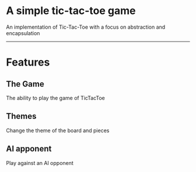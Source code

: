 # A simple tic-tac-toe game

An implementation of Tic-Tac-Toe with a focus on abstraction and encapsulation

***
# Features
## The Game
The ability to play the game of TicTacToe
## Themes
Change the theme of the board and pieces
## AI apponent  
Play against an AI opponent

